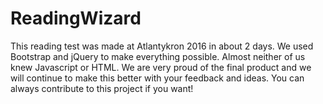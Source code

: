 ReadingWizard
================

This reading test was made at Atlantykron 2016 in about 2 days. We used Bootstrap and jQuery to make everything possible. Almost neither of us knew Javascript or HTML. We are very proud of the final product and we will continue to make this better with your feedback and ideas. You can always contribute to this project if you want!
